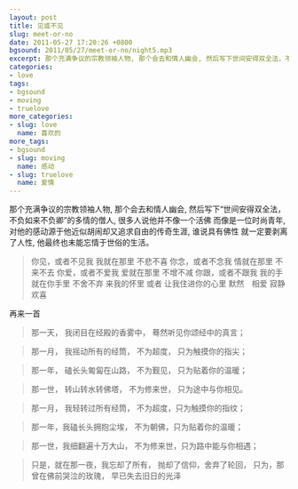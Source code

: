 ```yaml
---
layout: post
title: 见或不见
slug: meet-or-no
date: 2011-05-27 17:20:26 +0800
bgsound: 2011/05/27/meet-or-no/night5.mp3
excerpt: 那个充满争议的宗教领袖人物, 那个会去和情人幽会, 然后写下世间安得双全法，不负如来不负卿的多情的僧人, 很多人说他并不像一个活佛 而像是一位时尚青年, 对他的感动源于他近似胡闹却又追求自由的传奇生涯, 谁说具有佛性 就一定要剥离了人性, 他最终也未能忘情于世俗的生活。
categories:
- love
tags:
- bgsound
- moving
- truelove
more_categories:
- slug: love
  name: 喜欢的
more_tags:
- bgsound
- slug: moving
  name: 感动
- slug: truelove
  name: 爱情
---
```


那个充满争议的宗教领袖人物, 那个会去和情人幽会, 然后写下“世间安得双全法，不负如来不负卿”的多情的僧人, 很多人说他并不像一个活佛 而像是一位时尚青年, 对他的感动源于他近似胡闹却又追求自由的传奇生涯, 谁说具有佛性 就一定要剥离了人性, 他最终也未能忘情于世俗的生活。

> 你见，或者不见我
> 我就在那里
> 不悲不喜
> 你念，或者不念我
> 情就在那里
> 不来不去
> 你爱，或者不爱我
> 爱就在那里
> 不增不减
> 你跟，或者不跟我
> 我的手就在你手里
> 不舍不弃
> 来我的怀里
> 或者
> 让我住进你的心里
> 默然　相爱
> 寂静　欢喜

再来一首

> 那一天，
> 我闭目在经殿的香雾中，
> 蓦然听见你颂经中的真言；

> 那一月，
> 我摇动所有的经筒，
> 不为超度，
> 只为触摸你的指尖；

> 那一年，
> 磕长头匍匐在山路，
> 不为觐见，
> 只为贴着你的温暖；

> 那一世，
> 转山转水转佛塔，
> 不为修来世，
> 只为途中与你相见。

> 那一月，
> 我轻转过所有经筒，
> 不为超度，只为触摸你的指纹；

> 那一年，我磕长头拥抱尘埃，
> 不为朝佛，只为贴着你的温暖；

> 那一世，我细翻遍十万大山，
> 不为修来世，只为路中能与你相遇；

> 只是，就在那一夜，我忘却了所有，
> 抛却了信仰，舍弃了轮回，
> 只为，那曾在佛前哭泣的玫瑰，
> 早已失去旧日的光泽

